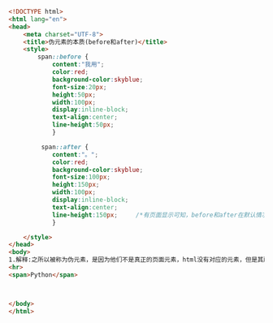 
<BlogInfo id="109" title="80.伪元素的本质" author="白日梦想猿" pv=0 read_times=0 pre_cost_time="0分45秒" category="css学习" tag_list="['css学习']" create_time="2020.07.28 16:01:32" update_time="2020.07.28 16:09:02" />

```html
<!DOCTYPE html>
<html lang="en">
<head>
    <meta charset="UTF-8">
    <title>伪元素的本质(before和after)</title>
    <style>
        span::before {
            content:"我用";
            color:red;
            background-color:skyblue;
            font-size:20px;
            height:50px;
            width:100px;
            display:inline-block;
            text-align:center;
            line-height:50px;
            }

         span::after {
            content:"。";
            color:red;
            background-color:skyblue;
            font-size:100px;
            height:150px;
            width:100px;
            display:inline-block;
            text-align:center;
            line-height:150px;     /*有页面显示可知，before和after在默认情况添加的就是一个行内元素*/
            }

    </style>
</head>
<body>
1.解释:之所以被称为伪元素，是因为他们不是真正的页面元素，html没有对应的元素，但是其所用方法和表表现与真正的页面元素一样<br>
<hr>
<span>Python</span>



</body>
</html>
```
